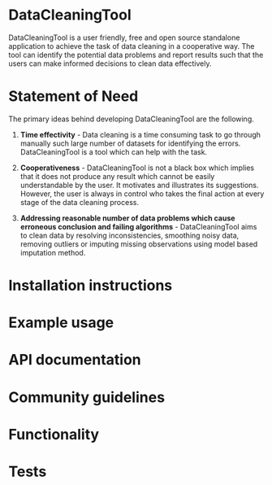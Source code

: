 # DataCleaningTool
DataCleaningTool is a user friendly, free and open source standalone application to achieve the task of data cleaning in a cooperative way. The tool can identify the potential data problems and report results such that the users can make informed decisions to clean data effectively. 

# Statement of Need

The primary ideas behind developing DataCleaningTool are the following.

1. **Time effectivity** - Data cleaning is a time consuming task to go through manually such large number of datasets for identifying the errors. DataCleaningTool is a tool which can help with the task.

2. **Cooperativeness** - DataCleaningTool is not a black box which implies that it does not produce any result which cannot be easily understandable by the user. It motivates and illustrates its suggestions. However, the user is always in control who takes the final action at every stage of the data cleaning process.

3. **Addressing reasonable number of data problems which cause erroneous conclusion and failing algorithms** - DataCleaningTool aims to clean data by resolving inconsistencies, smoothing noisy data, removing outliers or imputing missing observations using model based imputation method.


# Installation instructions
# Example usage
# API documentation
# Community guidelines
# Functionality
# Tests


